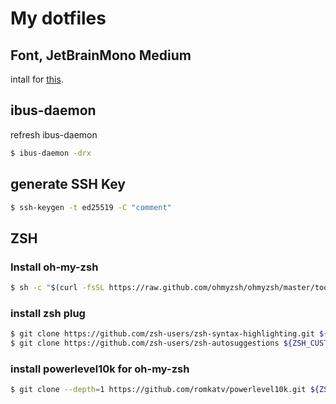 # My dotfiles

## Font, JetBrainMono Medium

intall for [this](https://github.com/ryanoasis/nerd-fonts/blob/master/patched-fonts/JetBrainsMono/Ligatures/Medium/complete/JetBrains%20Mono%20Medium%20Nerd%20Font%20Complete%20Mono.ttf).

## ibus-daemon

refresh ibus-daemon

```bash
$ ibus-daemon -drx
```

## generate SSH Key

```bash
$ ssh-keygen -t ed25519 -C "comment"
```

## ZSH

### Install oh-my-zsh
```bash
$ sh -c "$(curl -fsSL https://raw.github.com/ohmyzsh/ohmyzsh/master/tools/install.sh)"
```

### install zsh plug
```bash
$ git clone https://github.com/zsh-users/zsh-syntax-highlighting.git ${ZSH_CUSTOM:-~/.oh-my-zsh/custom}/plugins/zsh-syntax-highlighting
$ git clone https://github.com/zsh-users/zsh-autosuggestions ${ZSH_CUSTOM:-~/.oh-my-zsh/custom}/plugins/zsh-autosuggestions
```

### install powerlevel10k for oh-my-zsh
```bash
$ git clone --depth=1 https://github.com/romkatv/powerlevel10k.git ${ZSH_CUSTOM:-$HOME/.oh-my-zsh/custom}/themes/powerlevel10k
```
